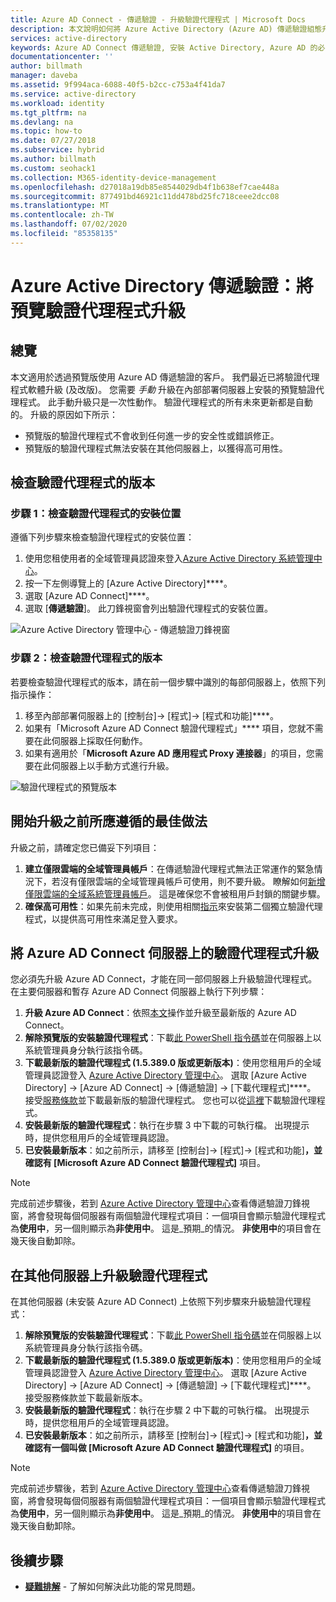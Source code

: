 ```yaml
---
title: Azure AD Connect - 傳遞驗證 - 升級驗證代理程式 | Microsoft Docs
description: 本文說明如何將 Azure Active Directory (Azure AD) 傳遞驗證組態升級。
services: active-directory
keywords: Azure AD Connect 傳遞驗證, 安裝 Active Directory, Azure AD 的必要元件, SSO, 單一登入
documentationcenter: ''
author: billmath
manager: daveba
ms.assetid: 9f994aca-6088-40f5-b2cc-c753a4f41da7
ms.service: active-directory
ms.workload: identity
ms.tgt_pltfrm: na
ms.devlang: na
ms.topic: how-to
ms.date: 07/27/2018
ms.subservice: hybrid
ms.author: billmath
ms.custom: seohack1
ms.collection: M365-identity-device-management
ms.openlocfilehash: d27018a19db85e8544029db4f1b638ef7cae448a
ms.sourcegitcommit: 877491bd46921c11dd478bd25fc718ceee2dcc08
ms.translationtype: MT
ms.contentlocale: zh-TW
ms.lasthandoff: 07/02/2020
ms.locfileid: "85358135"
---
```

# <a name="azure-active-directory-pass-through-authentication-upgrade-preview-authentication-agents"></a>Azure Active Directory 傳遞驗證：將預覽驗證代理程式升級

## <a name="overview"></a>總覽

本文適用於透過預覽版使用 Azure AD 傳遞驗證的客戶。 我們最近已將驗證代理程式軟體升級 (及改版)。 您需要 _手動_ 升級在內部部署伺服器上安裝的預覽驗證代理程式。 此手動升級只是一次性動作。 驗證代理程式的所有未來更新都是自動的。 升級的原因如下所示：

- 預覽版的驗證代理程式不會收到任何進一步的安全性或錯誤修正。
-   預覽版的驗證代理程式無法安裝在其他伺服器上，以獲得高可用性。

## <a name="check-versions-of-your-authentication-agents"></a>檢查驗證代理程式的版本

### <a name="step-1-check-where-your-authentication-agents-are-installed"></a>步驟 1：檢查驗證代理程式的安裝位置

遵循下列步驟來檢查驗證代理程式的安裝位置：

1. 使用您租使用者的全域管理員認證來登入[Azure Active Directory 系統管理中心](https://aad.portal.azure.com)。
2. 按一下左側導覽上的 [Azure Active Directory]****。
3. 選取 [Azure AD Connect]****。 
4. 選取 [**傳遞驗證**]。 此刀鋒視窗會列出驗證代理程式的安裝位置。

![Azure Active Directory 管理中心 - 傳遞驗證刀鋒視窗](./media/how-to-connect-pta-upgrade-preview-authentication-agents/pta8.png)

### <a name="step-2-check-the-versions-of-your-authentication-agents"></a>步驟 2：檢查驗證代理程式的版本

若要檢查驗證代理程式的版本，請在前一個步驟中識別的每部伺服器上，依照下列指示操作：

1. 移至內部部署伺服器上的 [控制台]-> [程式]-> [程式和功能]****。
2. 如果有「Microsoft Azure AD Connect 驗證代理程式」**** 項目，您就不需要在此伺服器上採取任何動作。
3. 如果有適用於「**Microsoft Azure AD 應用程式 Proxy 連接器**」的項目，您需要在此伺服器上以手動方式進行升級。

![驗證代理程式的預覽版本](./media/how-to-connect-pta-upgrade-preview-authentication-agents/pta6.png)

## <a name="best-practices-to-follow-before-starting-the-upgrade"></a>開始升級之前所應遵循的最佳做法

升級之前，請確定您已備妥下列項目：

1. **建立僅限雲端的全域管理員帳戶**：在傳遞驗證代理程式無法正常運作的緊急情況下，若沒有僅限雲端的全域管理員帳戶可使用，則不要升級。 瞭解如何[新增僅限雲端的全域系統管理員帳戶](../active-directory-users-create-azure-portal.md)。 這是確保您不會被租用戶封鎖的關鍵步驟。
2.  **確保高可用性**：如果先前未完成，則使用相關[指示](how-to-connect-pta-quick-start.md#step-4-ensure-high-availability)來安裝第二個獨立驗證代理程式，以提供高可用性來滿足登入要求。

## <a name="upgrading-the-authentication-agent-on-your-azure-ad-connect-server"></a>將 Azure AD Connect 伺服器上的驗證代理程式升級

您必須先升級 Azure AD Connect，才能在同一部伺服器上升級驗證代理程式。 在主要伺服器和暫存 Azure AD Connect 伺服器上執行下列步驟：

1. **升級 Azure AD Connect**：依照[本文](how-to-upgrade-previous-version.md)操作並升級至最新版的 Azure AD Connect。
2. **解除預覽版的安裝驗證代理程式**：下載[此 PowerShell 指令碼](https://aka.ms/rmpreviewagent)並在伺服器上以系統管理員身分執行該指令碼。
3. **下載最新版的驗證代理程式 (1.5.389.0 版或更新版本)**：使用您租用戶的全域管理員認證登入 [Azure Active Directory 管理中心](https://aad.portal.azure.com)。 選取 [Azure Active Directory] -> [Azure AD Connect] -> [傳遞驗證] -> [下載代理程式]****。 接受[服務條款](https://aka.ms/authagenteula)並下載最新版的驗證代理程式。 您也可以從[這裡](https://aka.ms/getauthagent)下載驗證代理程式。
4. **安裝最新版的驗證代理程式**：執行在步驟 3 中下載的可執行檔。 出現提示時，提供您租用戶的全域管理員認證。
5. **已安裝最新版本**：如之前所示，請移至 [控制台]-> [程式]-> [程式和功能]****，並確認有 [Microsoft Azure AD Connect 驗證代理程式]**** 項目。

>[!NOTE]
>完成前述步驟後，若到 [Azure Active Directory 管理中心](https://aad.portal.azure.com)查看傳遞驗證刀鋒視窗，將會發現每個伺服器有兩個驗證代理程式項目：一個項目會顯示驗證代理程式為**使用中**，另一個則顯示為**非使用中**。 這是_預期_的情況。 **非使用中**的項目會在幾天後自動卸除。

## <a name="upgrading-the-authentication-agent-on-other-servers"></a>在其他伺服器上升級驗證代理程式

在其他伺服器 (未安裝 Azure AD Connect) 上依照下列步驟來升級驗證代理程式：

1. **解除預覽版的安裝驗證代理程式**：下載[此 PowerShell 指令碼](https://aka.ms/rmpreviewagent)並在伺服器上以系統管理員身分執行該指令碼。
2. **下載最新版的驗證代理程式 (1.5.389.0 版或更新版本)**：使用您租用戶的全域管理員認證登入 [Azure Active Directory 管理中心](https://aad.portal.azure.com)。 選取 [Azure Active Directory] -> [Azure AD Connect] -> [傳遞驗證] -> [下載代理程式]****。 接受服務條款並下載最新版本。
3. **安裝最新版的驗證代理程式**：執行在步驟 2 中下載的可執行檔。 出現提示時，提供您租用戶的全域管理員認證。
4. **已安裝最新版本**：如之前所示，請移至 [控制台]-> [程式]-> [程式和功能]****，並確認有一個叫做 [Microsoft Azure AD Connect 驗證代理程式]**** 的項目。

>[!NOTE]
>完成前述步驟後，若到 [Azure Active Directory 管理中心](https://aad.portal.azure.com)查看傳遞驗證刀鋒視窗，將會發現每個伺服器有兩個驗證代理程式項目：一個項目會顯示驗證代理程式為**使用中**，另一個則顯示為**非使用中**。 這是_預期_的情況。 **非使用中**的項目會在幾天後自動卸除。

## <a name="next-steps"></a>後續步驟
- [**疑難排解**](tshoot-connect-pass-through-authentication.md) - 了解如何解決此功能的常見問題。
